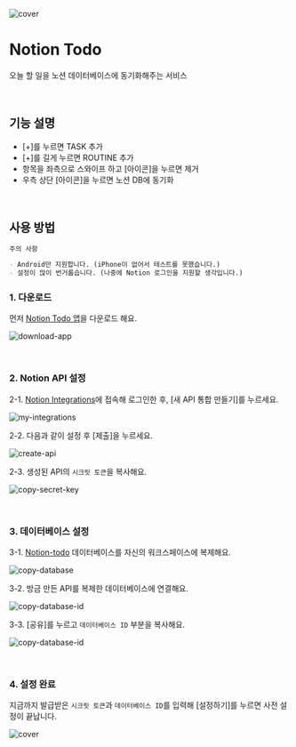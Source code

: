 ![cover](./assets/images/cover.png)

# Notion Todo

오늘 할 일을 노션 데이터베이스에 동기화해주는 서비스

<br/>

## 기능 설명

- [+]를 누르면 TASK 추가
- [+]를 길게 누르면 ROUTINE 추가
- 항목을 좌측으로 스와이프 하고 [아이콘]을 누르면 제거
- 우측 상단 [아이콘]을 누르면 노션 DB에 동기화

<br/>

## 사용 방법

```md
주의 사항

- Android만 지원합니다. (iPhone이 없어서 테스트를 못했습니다.)
- 설정이 많이 번거롭습니다. (나중에 Notion 로그인을 지원할 생각입니다.)
```

### 1. 다운로드

먼저 [Notion Todo 앱](https://github.com/yeonvora/notion-todo/releases/tag/v1.0.0-beta)을 다운로드 해요.

![download-app](./assets/guide/a1-download-apk.png)

<br/>

### 2. Notion API 설정

2-1. [Notion Integrations](https://www.notion.so/my-integrations)에 접속해 로그인한 후, [새 API 통합 만들기]를 누르세요.

![my-integrations](./assets/guide/b1-my-integrations.png)

2-2. 다음과 같이 설정 후 [제출]을 누르세요.

![create-api](./assets/guide/b2-create-api.png)

2-3. 생성된 API의 `시크릿 토큰`을 복사해요.

![copy-secret-key](./assets/guide/b3-copy-secret-key.png)

<br/>

### 3. 데이터베이스 설정

3-1. [Notion-todo](https://yeonvora.notion.site/fcb5a6d8c4b14367a53054c09628e9f1?v=8e1cc0ebd81140cf94735c6122d0bf5d) 데이터베이스를 자신의 워크스페이스에 복제해요.

![copy-database](./assets/guide/c1-copy-database.png)

3-2. 방금 만든 API를 복제한 데이터베이스에 연결해요.

![copy-database-id](./assets/guide/c2-connect-my-api.png)

3-3. [공유]를 누르고 `데이터베이스 ID` 부분을 복사해요.

![copy-database-id](./assets/guide/c3-copy-database-id.png)

<br/>

### 4. 설정 완료

지금까지 발급받은 `시크릿 토큰`과 `데이터베이스 ID`를 입력해 [설정하기]를 누르면 사전 설정이 끝납니다.

![cover](./assets/guide/a2-setup.png)
